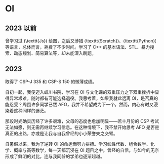 # OI
## 2023 以前
曾学习过 \(\texttt{Js}\) 绘图，之后又涉猎 \(\texttt{Scratch}\)、\(\texttt{Python}\) 等语言，总体而言，耗费了不少时间。学习了 C++ 的基本语法、STL、暴力搜索、动态规划、简易算法等，却未能深入刷题。

## 2023
取得了 CSP-J 335 和 CSP-S 150 的微薄成绩。

自初一起，我便迈入蛟川书院，学习在 OI 与文化课的双重压力之下双重挫折中显得异常艰难，随时都有可能选择退役。我思考着，如果我就此远离 OI，是否真的能忍受？周围许多同学已然 AFO，我并不希望成为下一个。然而，内心有时又浸染着这种同样的迷茫。

那段时光确实历经了许多艰难，父母的态度也愈加明显——若十月份的 CSP 考试无法如愿，则无需再继续学习信息。在这种情境下，我不禁开始思考 AFO 是否是真正的出路，亦或是让我与自我曾经的小小荣誉失之交臂。

自暑假以来，我为了逆转 OI 的命运而努力拼搏。学习线性代数、组合数学、化学、概率与高等数学，每一天都沉浸在 OI 题目之中。曾经的自信，与如今的无奈形成了鲜明的对比，连与我同龄的学弟也逐渐超越。

